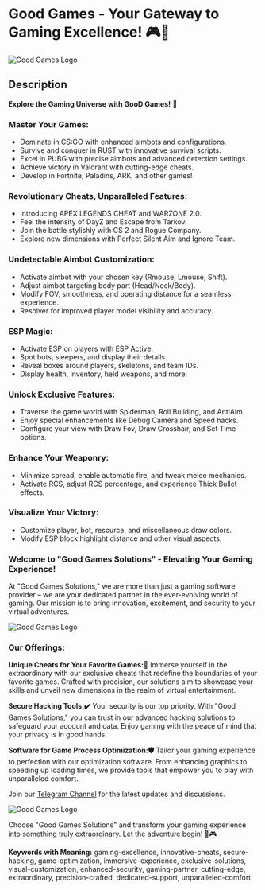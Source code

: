 # Good Games - Your Gateway to Gaming Excellence! 🎮🚀

![Good Games Logo](https://i.imgur.com/4TW8J9m.png)

## Description

**Explore the Gaming Universe with GooD Games!** 🚀

### Master Your Games: 

- Dominate in CS:GO with enhanced aimbots and configurations.
- Survive and conquer in RUST with innovative survival scripts.
- Excel in PUBG with precise aimbots and advanced detection settings.
- Achieve victory in Valorant with cutting-edge cheats.
- Develop in Fortnite, Paladins, ARK, and other games!

### Revolutionary Cheats, Unparalleled Features: 

- Introducing APEX LEGENDS CHEAT and WARZONE 2.0.
- Feel the intensity of DayZ and Escape from Tarkov.
- Join the battle stylishly with CS 2 and Rogue Company.
- Explore new dimensions with Perfect Silent Aim and Ignore Team.

### Undetectable Aimbot Customization: 

- Activate aimbot with your chosen key (Rmouse, Lmouse, Shift).
- Adjust aimbot targeting body part (Head/Neck/Body).
- Modify FOV, smoothness, and operating distance for a seamless experience.
- Resolver for improved player model visibility and accuracy.

### ESP Magic: 

- Activate ESP on players with ESP Active.
- Spot bots, sleepers, and display their details.
- Reveal boxes around players, skeletons, and team IDs.
- Display health, inventory, held weapons, and more.

### Unlock Exclusive Features: 

- Traverse the game world with Spiderman, Roll Building, and AntiAim.
- Enjoy special enhancements like Debug Camera and Speed hacks.
- Configure your view with Draw Fov, Draw Crosshair, and Set Time options.

### Enhance Your Weaponry: 
- Minimize spread, enable automatic fire, and tweak melee mechanics.
- Activate RCS, adjust RCS percentage, and experience Thick Bullet effects.

### Visualize Your Victory: 

- Customize player, bot, resource, and miscellaneous draw colors.
- Modify ESP block highlight distance and other visual aspects.

### Welcome to "Good Games Solutions" - Elevating Your Gaming Experience! 

At "Good Games Solutions," we are more than just a gaming software provider – we are your dedicated partner in the ever-evolving world of gaming. Our mission is to bring innovation, excitement, and security to your virtual adventures.

![Good Games Logo](https://i.imgur.com/TRAZCzZ.png)

### Our Offerings: 

**Unique Cheats for Your Favorite Games:👀** 
Immerse yourself in the extraordinary with our exclusive cheats that redefine the boundaries of your favorite games. Crafted with precision, our solutions aim to showcase your skills and unveil new dimensions in the realm of virtual entertainment.

**Secure Hacking Tools:✔️** 
Your security is our top priority. With "Good Games Solutions," you can trust in our advanced hacking solutions to safeguard your account and data. Enjoy gaming with the peace of mind that your privacy is in good hands.

**Software for Game Process Optimization:🛡** 
Tailor your gaming experience to perfection with our optimization software. From enhancing graphics to speeding up loading times, we provide tools that empower you to play with unparalleled comfort.


Join our [Telegram Channel](https://t.me/go0d_games) for the latest updates and discussions.

![Good Games Logo](https://i.imgur.com/3GOsQpG.png)

Choose "Good Games Solutions" and transform your gaming experience into something truly extraordinary. Let the adventure begin! 🚀🎮

**Keywords with Meaning:** gaming-excellence, innovative-cheats, secure-hacking, game-optimization, immersive-experience, exclusive-solutions, visual-customization, enhanced-security, gaming-partner, cutting-edge, extraordinary, precision-crafted, dedicated-support, unparalleled-comfort.

